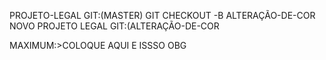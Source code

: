 PROJETO-LEGAL GIT:(MASTER) GIT CHECKOUT  -B ALTERAÇÃO-DE-COR
NOVO PROJETO LEGAL GIT:(ALTERAÇÃO-DE-COR

MAXIMUM:>COLOQUE AQUI 
E ISSSO OBG 
